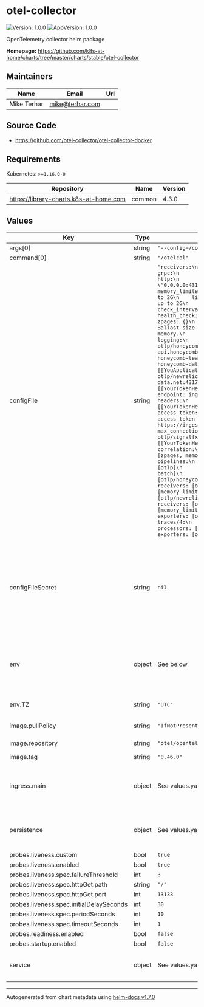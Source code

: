 # otel-collector

![Version: 1.0.0](https://img.shields.io/badge/Version-1.0.0-informational?style=flat-square) ![AppVersion: 1.0.0](https://img.shields.io/badge/AppVersion-1.0.0-informational?style=flat-square)

OpenTelemetry collector helm package

**Homepage:** <https://github.com/k8s-at-home/charts/tree/master/charts/stable/otel-collector>

## Maintainers

| Name | Email | Url |
| ---- | ------ | --- |
| Mike Terhar | mike@terhar.com |  |

## Source Code

* <https://github.com/otel-collector/otel-collector-docker>

## Requirements

Kubernetes: `>=1.16.0-0`

| Repository | Name | Version |
|------------|------|---------|
| https://library-charts.k8s-at-home.com | common | 4.3.0 |

## Values

| Key | Type | Default | Description |
|-----|------|---------|-------------|
| args[0] | string | `"--config=/conf/otel-collector-config.yaml"` |  |
| command[0] | string | `"/otelcol"` |  |
| configFile | string | `"receivers:\n  otlp:\n    protocols:\n      grpc:\n        endpoint: \"0.0.0.0:4317\"\n      http:\n        endpoint: \"0.0.0.0:4318\"\nprocessors:\n  batch:\n  memory_limiter:\n    # 80% of maximum memory up to 2G\n    limit_mib: 1500\n    # 25% of limit up to 2G\n    spike_limit_mib: 512\n    check_interval: 5s\n\nextensions:\n  health_check:\n    endpoint: 0.0.0.0:13133\n  zpages: {}\n  memory_ballast:\n    # Memory Ballast size should be max 1/3 to 1/2 of memory.\n    size_mib: 683\nexporters:\n  logging:\n    logLevel: debug\n\n  otlp/honeycombtraces:\n    endpoint: api.honeycomb.io:443\n    headers:\n      x-honeycomb-team: [[YourAPIKeyHere]]\n      x-honeycomb-dataset: [[YouApplicationDataSetHere]]\n\n  otlp/newrelic:\n    endpoint: otlp.nr-data.net:4317\n    headers:\n      api-key: [[YourTokenHere]]\n\n  otlp/lightstep:\n    endpoint: ingest.lightstep.com:443\n    headers:\n      {\"lightstep-access-token\": \"[[YourTokenHere]]\"}\n\n  otlp/sapm:\n    access_token: [[YourTokenHere]]\n    access_token_passthrough: true\n    endpoint: https://ingest.us0.otlp/signalfx.com/v2/trace\n    max_connections: 100\n    num_workers: 8\n\n  otlp/signalfx:\n    access_token: [[YourTokenHere]]\n    realm: us0\n    correlation:\n\nservice:\n  extensions: [zpages, memory_ballast, health_check]\n  pipelines:\n    traces:\n      receivers: [otlp]\n      processors: [memory_limiter, batch]\n      exporters: [otlp/honeycombtraces]\n\n    traces/2:\n      receivers: [otlp]\n      processors: [memory_limiter, batch]\n      exporters: [otlp/newrelic]\n\n    traces/3:\n      receivers: [otlp]\n      processors: [memory_limiter, attributes, batch]\n      exporters: [otlp/sapm, otlp/signalfx]\n\n    traces/4:\n      receivers: [otlp]\n      processors: [memory_limiter, batch]\n      exporters: [otlp/lightstep]"` | Create a new secret with the following multi-line spec. |
| configFileSecret | string | `nil` | Configure the open telemetry secret using an existing secret or create a configuration file using the `configFile` below The secret needs a single key inside it called `otelConfigFile` |
| env | object | See below | environment variables. See more environment variables in the [otel-collector documentation](https://otel-collector.org/docs). |
| env.TZ | string | `"UTC"` | Set the container timezone |
| image.pullPolicy | string | `"IfNotPresent"` | image pull policy |
| image.repository | string | `"otel/opentelemetry-collector"` | image repository |
| image.tag | string | `"0.46.0"` | image tag |
| ingress.main | object | See values.yaml | Enable and configure ingress settings for the chart under this key. |
| persistence | object | See values.yaml | Configure persistence settings for the chart under this key. |
| probes.liveness.custom | bool | `true` |  |
| probes.liveness.enabled | bool | `true` |  |
| probes.liveness.spec.failureThreshold | int | `3` |  |
| probes.liveness.spec.httpGet.path | string | `"/"` |  |
| probes.liveness.spec.httpGet.port | int | `13133` |  |
| probes.liveness.spec.initialDelaySeconds | int | `30` |  |
| probes.liveness.spec.periodSeconds | int | `10` |  |
| probes.liveness.spec.timeoutSeconds | int | `1` |  |
| probes.readiness.enabled | bool | `false` |  |
| probes.startup.enabled | bool | `false` |  |
| service | object | See values.yaml | Configures service settings for the chart. |

----------------------------------------------
Autogenerated from chart metadata using [helm-docs v1.7.0](https://github.com/norwoodj/helm-docs/releases/v1.7.0)
